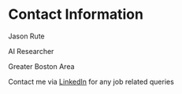 # Contact Information

Jason Rute

AI Researcher

Greater Boston Area

Contact me via [LinkedIn](http://www.linkedin.com/in/jason-rute) for any job related queries
